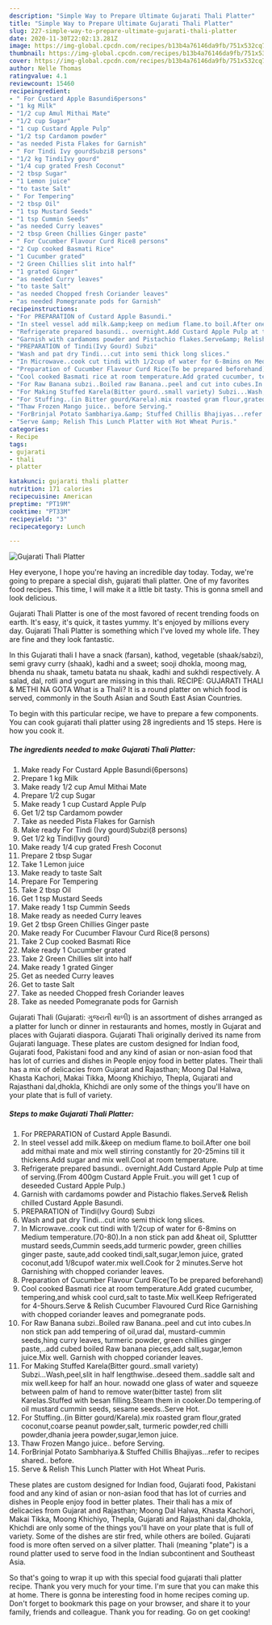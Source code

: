 ```yaml
---
description: "Simple Way to Prepare Ultimate Gujarati Thali Platter"
title: "Simple Way to Prepare Ultimate Gujarati Thali Platter"
slug: 227-simple-way-to-prepare-ultimate-gujarati-thali-platter
date: 2020-11-30T22:02:13.281Z
image: https://img-global.cpcdn.com/recipes/b13b4a76146da9fb/751x532cq70/gujarati-thali-platter-recipe-main-photo.jpg
thumbnail: https://img-global.cpcdn.com/recipes/b13b4a76146da9fb/751x532cq70/gujarati-thali-platter-recipe-main-photo.jpg
cover: https://img-global.cpcdn.com/recipes/b13b4a76146da9fb/751x532cq70/gujarati-thali-platter-recipe-main-photo.jpg
author: Nelle Thomas
ratingvalue: 4.1
reviewcount: 15460
recipeingredient:
- " For Custard Apple Basundi6persons"
- "1 kg Milk"
- "1/2 cup Amul Mithai Mate"
- "1/2 cup Sugar"
- "1 cup Custard Apple Pulp"
- "1/2 tsp Cardamom powder"
- "as needed Pista Flakes for Garnish"
- " For Tindi Ivy gourdSubzi8 persons"
- "1/2 kg TindiIvy gourd"
- "1/4 cup grated Fresh Coconut"
- "2 tbsp Sugar"
- "1 Lemon juice"
- "to taste Salt"
- " For Tempering"
- "2 tbsp Oil"
- "1 tsp Mustard Seeds"
- "1 tsp Cummin Seeds"
- "as needed Curry leaves"
- "2 tbsp Green Chillies Ginger paste"
- " For Cucumber Flavour Curd Rice8 persons"
- "2 Cup cooked Basmati Rice"
- "1 Cucumber grated"
- "2 Green Chillies slit into half"
- "1 grated Ginger"
- "as needed Curry leaves"
- "to taste Salt"
- "as needed Chopped fresh Coriander leaves"
- "as needed Pomegranate pods for Garnish"
recipeinstructions:
- "For PREPARATION of Custard Apple Basundi."
- "In steel vessel add milk.&amp;keep on medium flame.to boil.After one boil add mithai mate and mix well stirring constantly for 20-25mins till it thickens.Add sugar and mix well.Cool at room temperature."
- "Refrigerate prepared basundi.. overnight.Add Custard Apple Pulp at time of serving.(From 400gm Custard Apple Fruit..you will get 1 cup of deseeded Custard Apple Pulp.)"
- "Garnish with cardamoms powder and Pistachio flakes.Serve&amp; Relish chilled Custard Apple Basundi."
- "PREPARATION of Tindi(Ivy Gourd) Subzi"
- "Wash and pat dry Tindi...cut into semi thick long slices."
- "In Microwave..cook cut tindi with 1/2cup of water for 6-8mins on Medium temperature.(70-80).In a non stick pan add &amp;heat oil, Spluttter mustard seeds,Cummin seeds,add turmeric powder, green chillies ginger paste, saute,add cooked tindi,salt,sugar,lemon juice, grated coconut,add 1/8cupof water.mix well.Cook for 2 minutes.Serve hot Garnishing with chopped coriander leaves."
- "Preparation of Cucumber Flavour Curd Rice(To be prepared beforehand)"
- "Cool cooked Basmati rice at room temperature.Add grated cucumber, tempering,and whisk cool curd,salt to taste.Mix well.Keep Refrigerated for 4-5hours.Serve &amp; Relish Cucumber Flavoured Curd Rice Garnishing with chopped coriander leaves and pomegranate pods."
- "For Raw Banana subzi..Boiled raw Banana..peel and cut into cubes.In non stick pan add tempering of oil,urad dal, mustard-cummin seeds,hing curry leaves, turmeric powder, green chillies ginger paste,..add cubed boiled Raw banana pieces,add salt,sugar,lemon juice.Mix well. Garnish with chopped coriander leaves."
- "For Making Stuffed Karela(Bitter gourd..small variety) Subzi...Wash,peel,slit in half lengthwise..deseed them..saddle salt and mix well.keep for half an hour. nowadd one glass of water and squeeze between palm of hand to remove water(bitter taste) from slit Karelas.Stuffed with besan filling.Steam them in cooker.Do tempering.of oil mustard cummin seeds, sesame seeds..Serve Hot."
- "For Stuffing..(in Bitter gourd/Karela).mix roasted gram flour,grated coconut,coarse peanut powder,salt, turmeric powder,red chilli powder,dhania jeera powder,sugar,lemon juice."
- "Thaw Frozen Mango juice.. before Serving."
- "ForBrinjal Potato Sambhariya.&amp; Stuffed Chillis Bhajiyas...refer to recipes shared.. before."
- "Serve &amp; Relish This Lunch Platter with Hot Wheat Puris."
categories:
- Recipe
tags:
- gujarati
- thali
- platter

katakunci: gujarati thali platter 
nutrition: 171 calories
recipecuisine: American
preptime: "PT19M"
cooktime: "PT33M"
recipeyield: "3"
recipecategory: Lunch

---
```



![Gujarati Thali Platter](https://img-global.cpcdn.com/recipes/b13b4a76146da9fb/751x532cq70/gujarati-thali-platter-recipe-main-photo.jpg)

Hey everyone, I hope you're having an incredible day today. Today, we're going to prepare a special dish, gujarati thali platter. One of my favorites food recipes. This time, I will make it a little bit tasty. This is gonna smell and look delicious.

Gujarati Thali Platter is one of the most favored of recent trending foods on earth. It's easy, it's quick, it tastes yummy. It's enjoyed by millions every day. Gujarati Thali Platter is something which I've loved my whole life. They are fine and they look fantastic.

In this Gujarati thali I have a snack (farsan), kathod, vegetable (shaak/sabzi), semi gravy curry (shaak), kadhi and a sweet; sooji dhokla, moong mag, bhenda nu shaak, tametu batata nu shaak, kadhi and sukhdi respectively. A salad, dal, rotli and yogurt are missing in this thali. RECIPE: GUJARATI THALI &amp; METHI NA GOTA What is a Thali? It is a round platter on which food is served, commonly in the South Asian and South East Asian Countries.


To begin with this particular recipe, we have to prepare a few components. You can cook gujarati thali platter using 28 ingredients and 15 steps. Here is how you cook it.

<!--inarticleads1-->

##### The ingredients needed to make Gujarati Thali Platter:

1. Make ready  For Custard Apple Basundi(6persons)
1. Prepare 1 kg Milk
1. Make ready 1/2 cup Amul Mithai Mate
1. Prepare 1/2 cup Sugar
1. Make ready 1 cup Custard Apple Pulp
1. Get 1/2 tsp Cardamom powder
1. Take as needed Pista Flakes for Garnish
1. Make ready  For Tindi (Ivy gourd)Subzi(8 persons)
1. Get 1/2 kg Tindi(Ivy gourd)
1. Make ready 1/4 cup grated Fresh Coconut
1. Prepare 2 tbsp Sugar
1. Take 1 Lemon juice
1. Make ready to taste Salt
1. Prepare  For Tempering
1. Take 2 tbsp Oil
1. Get 1 tsp Mustard Seeds
1. Make ready 1 tsp Cummin Seeds
1. Make ready as needed Curry leaves
1. Get 2 tbsp Green Chillies Ginger paste
1. Make ready  For Cucumber Flavour Curd Rice(8 persons)
1. Take 2 Cup cooked Basmati Rice
1. Make ready 1 Cucumber grated
1. Take 2 Green Chillies slit into half
1. Make ready 1 grated Ginger
1. Get as needed Curry leaves
1. Get to taste Salt
1. Take as needed Chopped fresh Coriander leaves
1. Take as needed Pomegranate pods for Garnish


Gujarati Thali (Gujarati: ગુજરાતી થાળી) is an assortment of dishes arranged as a platter for lunch or dinner in restaurants and homes, mostly in Gujarat and places with Gujarati diaspora. Gujarati Thali originally derived its name from Gujarati language. These plates are custom designed for Indian food, Gujarati food, Pakistani food and any kind of asian or non-asian food that has lot of curries and dishes in People enjoy food in better plates. Their thali has a mix of delicacies from Gujarat and Rajasthan; Moong Dal Halwa, Khasta Kachori, Makai Tikka, Moong Khichiyo, Thepla, Gujarati and Rajasthani dal,dhokla, Khichdi are only some of the things you&#39;ll have on your plate that is full of variety. 

<!--inarticleads2-->

##### Steps to make Gujarati Thali Platter:

1. For PREPARATION of Custard Apple Basundi.
1. In steel vessel add milk.&amp;keep on medium flame.to boil.After one boil add mithai mate and mix well stirring constantly for 20-25mins till it thickens.Add sugar and mix well.Cool at room temperature.
1. Refrigerate prepared basundi.. overnight.Add Custard Apple Pulp at time of serving.(From 400gm Custard Apple Fruit..you will get 1 cup of deseeded Custard Apple Pulp.)
1. Garnish with cardamoms powder and Pistachio flakes.Serve&amp; Relish chilled Custard Apple Basundi.
1. PREPARATION of Tindi(Ivy Gourd) Subzi
1. Wash and pat dry Tindi...cut into semi thick long slices.
1. In Microwave..cook cut tindi with 1/2cup of water for 6-8mins on Medium temperature.(70-80).In a non stick pan add &amp;heat oil, Spluttter mustard seeds,Cummin seeds,add turmeric powder, green chillies ginger paste, saute,add cooked tindi,salt,sugar,lemon juice, grated coconut,add 1/8cupof water.mix well.Cook for 2 minutes.Serve hot Garnishing with chopped coriander leaves.
1. Preparation of Cucumber Flavour Curd Rice(To be prepared beforehand)
1. Cool cooked Basmati rice at room temperature.Add grated cucumber, tempering,and whisk cool curd,salt to taste.Mix well.Keep Refrigerated for 4-5hours.Serve &amp; Relish Cucumber Flavoured Curd Rice Garnishing with chopped coriander leaves and pomegranate pods.
1. For Raw Banana subzi..Boiled raw Banana..peel and cut into cubes.In non stick pan add tempering of oil,urad dal, mustard-cummin seeds,hing curry leaves, turmeric powder, green chillies ginger paste,..add cubed boiled Raw banana pieces,add salt,sugar,lemon juice.Mix well. Garnish with chopped coriander leaves.
1. For Making Stuffed Karela(Bitter gourd..small variety) Subzi...Wash,peel,slit in half lengthwise..deseed them..saddle salt and mix well.keep for half an hour. nowadd one glass of water and squeeze between palm of hand to remove water(bitter taste) from slit Karelas.Stuffed with besan filling.Steam them in cooker.Do tempering.of oil mustard cummin seeds, sesame seeds..Serve Hot.
1. For Stuffing..(in Bitter gourd/Karela).mix roasted gram flour,grated coconut,coarse peanut powder,salt, turmeric powder,red chilli powder,dhania jeera powder,sugar,lemon juice.
1. Thaw Frozen Mango juice.. before Serving.
1. ForBrinjal Potato Sambhariya.&amp; Stuffed Chillis Bhajiyas...refer to recipes shared.. before.
1. Serve &amp; Relish This Lunch Platter with Hot Wheat Puris.


These plates are custom designed for Indian food, Gujarati food, Pakistani food and any kind of asian or non-asian food that has lot of curries and dishes in People enjoy food in better plates. Their thali has a mix of delicacies from Gujarat and Rajasthan; Moong Dal Halwa, Khasta Kachori, Makai Tikka, Moong Khichiyo, Thepla, Gujarati and Rajasthani dal,dhokla, Khichdi are only some of the things you&#39;ll have on your plate that is full of variety. Some of the dishes are stir fred, while others are boiled. Gujarati food is more often served on a silver platter. Thali (meaning &#34;plate&#34;) is a round platter used to serve food in the Indian subcontinent and Southeast Asia. 

So that's going to wrap it up with this special food gujarati thali platter recipe. Thank you very much for your time. I'm sure that you can make this at home. There is gonna be interesting food in home recipes coming up. Don't forget to bookmark this page on your browser, and share it to your family, friends and colleague. Thank you for reading. Go on get cooking!
